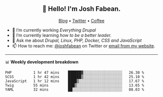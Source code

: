 <h2 align="center">👋 Hello! I'm Josh Fabean.</h2>
<p align="center">
  <a href="https://joshfabean.com">Blog</a> •
  <a href="https://twitter.com/fabean">Twitter</a> •
  <a href="https://www.buymeacoffee.com/LSxne6Yr4">Coffee</a>
</p>

- 🔭 I’m currently working *Everything Drupal*
- 🌱 I’m currently learning *how to be a better leader.*
- 💬 Ask me about *Drupal, Linux, PHP, Docker, CSS and JavaScript*
- 📫 How to reach me: [@joshfabean](https://twitter.com/joshfabean) on Twitter or [email from my website](https://joshfabean.com).

-------

📊 **Weekly development breakdown**
<!--START_SECTION:waka-->
```text
PHP          1 hr 47 mins    ██████▓░░░░░░░░░░░░░░░░░░   26.30 % 
SCSS         1 hr 42 mins    ██████▒░░░░░░░░░░░░░░░░░░   25.10 % 
JavaScript   1 hr 12 mins    ████▒░░░░░░░░░░░░░░░░░░░░   17.67 % 
Twig         55 mins         ███▒░░░░░░░░░░░░░░░░░░░░░   13.65 % 
YAML         32 mins         ██░░░░░░░░░░░░░░░░░░░░░░░   08.03 % 
```
<!--END_SECTION:waka-->

<!--
**fabean/fabean** is a ✨ _special_ ✨ repository because its `README.md` (this file) appears on your GitHub profile.

Here are some ideas to get you started:

- 🔭 I’m currently working on ...
- 🌱 I’m currently learning ...
- 👯 I’m looking to collaborate on ...
- 🤔 I’m looking for help with ...
- 💬 Ask me about ...
- 📫 How to reach me: ...
- 😄 Pronouns: ...
- ⚡ Fun fact: ...
-->
